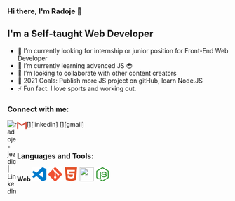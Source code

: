 ### Hi there, I'm Radoje 👋

## I'm a Self-taught Web Developer
- 🔭 I’m currently looking for internship or junior position for Front-End Web Developer
- 🌱 I’m currently learning advenced JS 😎
- 🤝 I’m looking to collaborate with other content creators
- 🥅 2021 Goals: Publish more JS project on gitHub, learn Node.JS
- ⚡ Fun fact: I love sports and working out.

### Connect with me:
[<img align="left" alt="radoje-jezdic | LinkedIn" width="22px" src="https://cdn.jsdelivr.net/npm/simple-icons@v3/icons/linkedin.svg" />][linkedin]
[<img align="left" alt="webdevradoje@gmail.com" width="22px" src="https://github.com/OddMagnet/OddMagnet/blob/master/icons/gmail.svg" />][gmail]

<br />

### Languages and Tools:

**Web** 
<img height="32" width="32" src="https://github.com/OddMagnet/OddMagnet/blob/master/icons/visualstudiocode.svg" />
<img height="32" width="32" src="https://github.com/OddMagnet/OddMagnet/blob/master/icons/git.svg" />
<img height="32" width="32" src="https://github.com/OddMagnet/OddMagnet/blob/master/icons/html5.svg" />
<img height="32" width="32" src="https://github.com/OddMagnet/OddMagnet/blob/master/icons/javascript.png" />
<img height="32" width="32" src="https://github.com/OddMagnet/OddMagnet/blob/master/icons/node-dot-js.svg" />
